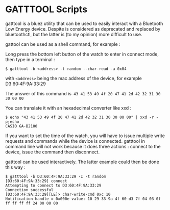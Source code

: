 # GATTTOOL Scripts

gatttool is a bluez utility that can be used to easily interact with a Bluetooth Low Energy device.
Despite is considered as deprecated and replaced by bluetoothctl, but the latter is (to my opinion) more difficult to use.

gattool can be used as a shell command, for example :

Long press the bottom left button of the watch to enter in connect mode, then type in a terminal :

`$ gatttool -b <address> -t random --char-read -a 0x04`

with `<address>` being the mac address of the device, for example D3:60:4F:9A:33:29

The answer of this command is` 43 41 53 49 4f 20 47 41 2d 42 32 31 30 30 00 00`

You can translate it with an hexadecimal converter like xxd :

```shell
$ echo "43 41 53 49 4f 20 47 41 2d 42 32 31 30 30 00 00" | xxd -r -p;echo
CASIO GA-B2100
```

If you want to set the time of the watch, you will have to issue multiple write requests and commands while the device is connected.
gatttool in command line will not work because it does three actions : connect to the device, issue the command then disconnect.

gatttool can be used interactively. The latter example could then be done this way :

```shell
$ gatttool -b D3:60:4F:9A:33:29 -I -t random
[D3:60:4F:9A:33:29] connect
Attempting to connect to D3:60:4F:9A:33:29
Connection successful
[D3:60:4F:9A:33:29][LE]> char-write-cmd 0xc 10
Notification handle = 0x000e value: 10 29 33 9a 4f 60 d3 7f 04 03 0f ff ff ff ff 24 00 00 00
```
